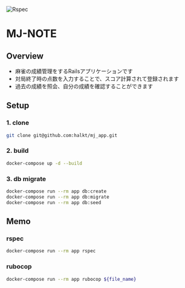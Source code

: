 ![Rspec](https://github.com/halkt/mj_app/workflows/Ruby/badge.svg)

# MJ-NOTE

## Overview

- 麻雀の成績管理をするRailsアプリケーションです
- 対局終了時の点数を入力することで、スコア計算されて登録されます
- 過去の成績を照会、自分の成績を確認することができます

## Setup

### 1. clone

```bash
git clone git@github.com:halkt/mj_app.git
```

### 2. build

```bash
docker-compose up -d --build
```

### 3. db migrate

```bash
docker-compose run --rm app db:create
docker-compose run --rm app db:migrate
docker-compose run --rm app db:seed
```

## Memo

### rspec

```bash
docker-compose run --rm app rspec
```

### rubocop

```bash
docker-compose run --rm app rubocop ${file_name}
```
